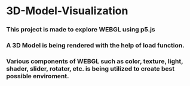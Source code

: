 # 3D-Model-Visualization

### This project is made to explore WEBGL using p5.js
### A 3D Model is being rendered with the help of load function.
### Various components of WEBGL such as color, texture, light, shader, slider, rotater, etc. is being utilized to create best possible enviroment. 
